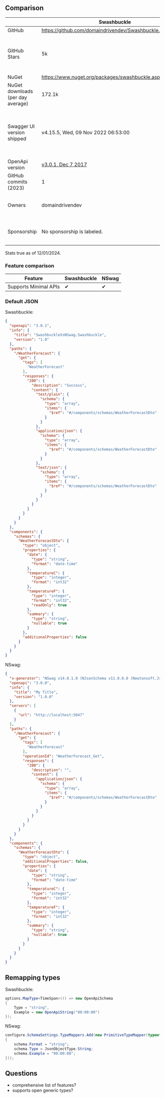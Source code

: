 ﻿## Comparison

|                                   | Swashbuckle                                                                           | NSwag                                                                                 | Thoughts                                                                                                                                               |
|-----------------------------------|---------------------------------------------------------------------------------------|---------------------------------------------------------------------------------------|--------------------------------------------------------------------------------------------------------------------------------------------------------|
| GitHub                            | https://github.com/domaindrivendev/Swashbuckle.AspNetCore                             | https://github.com/RicoSuter/NSwag                                                    |                                                                                                                                                        |
| GitHub Stars                      | 5k                                                                                    | 6.3k                                                                                  | Comparing stars is not fair as NSwag has more functionality than Swashbuckle, so perhaps people are starring different specific things.                |
| NuGet                             | https://www.nuget.org/packages/swashbuckle.aspnetcore/                                | https://www.nuget.org/packages/NSwag.AspNetCore/                                      |                                                                                                                                                        |
| NuGet downloads (per day average) | 172.1k                                                                                | 18.1k                                                                                 | Swashbuckle has 9x more downloads.                                                                                                                     |
| Swagger UI version shipped        | v4.15.5, Wed, 09 Nov 2022 06:53:00                                                    | v5.7.2, Mon, 18 Sep 2023 07:42:57                                                     | Used `JSON.stringify(versions)` in console to find the version. Swagger UI could be swapped out for a more recent version regardless of the generator. |
| OpenApi version                   | [v3.0.1, Dec 7 2017](https://github.com/OAI/OpenAPI-Specification/releases/tag/3.0.1) | [3.0.0, Jul 26 2017](https://github.com/OAI/OpenAPI-Specification/releases/tag/3.0.0) | [Latest is v3.1.0, Feb 16 2021](https://spec.openapis.org/oas/latest.html).                                                                            |
| GitHub commits (2023)             | 1                                                                                     | ~97                                                                                   |                                                                                                                                                        |
| Owners                            | domaindrivendev                                                                       | RicoSuter                                                                             | Doesn't seem like either repo allows any other users to have admin rights.                                                                             |
| Sponsorship                       | No sponsorship is labeled.                                                            | Sponsors are clearly labeled.                                                         | NSwag clearly has sponsorship which gives the creator incentive to continue to support it.                                                             |

Stats true as of 12/01/2024.

### Feature comparison

| Feature               | Swashbuckle | NSwag |
|-----------------------|-------------|-------|
| Supports Minimal APIs | ✔           | ✔     |

### Default JSON

Swashbuckle:

```json
{
  "openapi": "3.0.1",
  "info": {
    "title": "SwashbuckleVsNSwag.Swashbuckle",
    "version": "1.0"
  },
  "paths": {
    "/WeatherForecast": {
      "get": {
        "tags": [
          "WeatherForecast"
        ],
        "responses": {
          "200": {
            "description": "Success",
            "content": {
              "text/plain": {
                "schema": {
                  "type": "array",
                  "items": {
                    "$ref": "#/components/schemas/WeatherForecastDto"
                  }
                }
              },
              "application/json": {
                "schema": {
                  "type": "array",
                  "items": {
                    "$ref": "#/components/schemas/WeatherForecastDto"
                  }
                }
              },
              "text/json": {
                "schema": {
                  "type": "array",
                  "items": {
                    "$ref": "#/components/schemas/WeatherForecastDto"
                  }
                }
              }
            }
          }
        }
      }
    }
  },
  "components": {
    "schemas": {
      "WeatherForecastDto": {
        "type": "object",
        "properties": {
          "date": {
            "type": "string",
            "format": "date-time"
          },
          "temperatureC": {
            "type": "integer",
            "format": "int32"
          },
          "temperatureF": {
            "type": "integer",
            "format": "int32",
            "readOnly": true
          },
          "summary": {
            "type": "string",
            "nullable": true
          }
        },
        "additionalProperties": false
      }
    }
  }
}
```

NSwag:

```json
{
  "x-generator": "NSwag v14.0.1.0 (NJsonSchema v11.0.0.0 (Newtonsoft.Json v13.0.0.0))",
  "openapi": "3.0.0",
  "info": {
    "title": "My Title",
    "version": "1.0.0"
  },
  "servers": [
    {
      "url": "http://localhost:5047"
    }
  ],
  "paths": {
    "/WeatherForecast": {
      "get": {
        "tags": [
          "WeatherForecast"
        ],
        "operationId": "WeatherForecast_Get",
        "responses": {
          "200": {
            "description": "",
            "content": {
              "application/json": {
                "schema": {
                  "type": "array",
                  "items": {
                    "$ref": "#/components/schemas/WeatherForecastDto"
                  }
                }
              }
            }
          }
        }
      }
    }
  },
  "components": {
    "schemas": {
      "WeatherForecastDto": {
        "type": "object",
        "additionalProperties": false,
        "properties": {
          "date": {
            "type": "string",
            "format": "date-time"
          },
          "temperatureC": {
            "type": "integer",
            "format": "int32"
          },
          "temperatureF": {
            "type": "integer",
            "format": "int32"
          },
          "summary": {
            "type": "string",
            "nullable": true
          }
        }
      }
    }
  }
}
```

## Remapping types

Swashbuckle:

```csharp
options.MapType<TimeSpan>(() => new OpenApiSchema
{
    Type = "string",
    Example = new OpenApiString("00:00:00")
});
```

NSwag:

```csharp
configure.SchemaSettings.TypeMappers.Add(new PrimitiveTypeMapper(typeof(TimeSpan), schema =>
{
    schema.Format = "string";
    schema.Type = JsonObjectType.String;
    schema.Example = "00:00:00";
}));
```

## Questions

- comprehensive list of features?
- supports open generic types?
